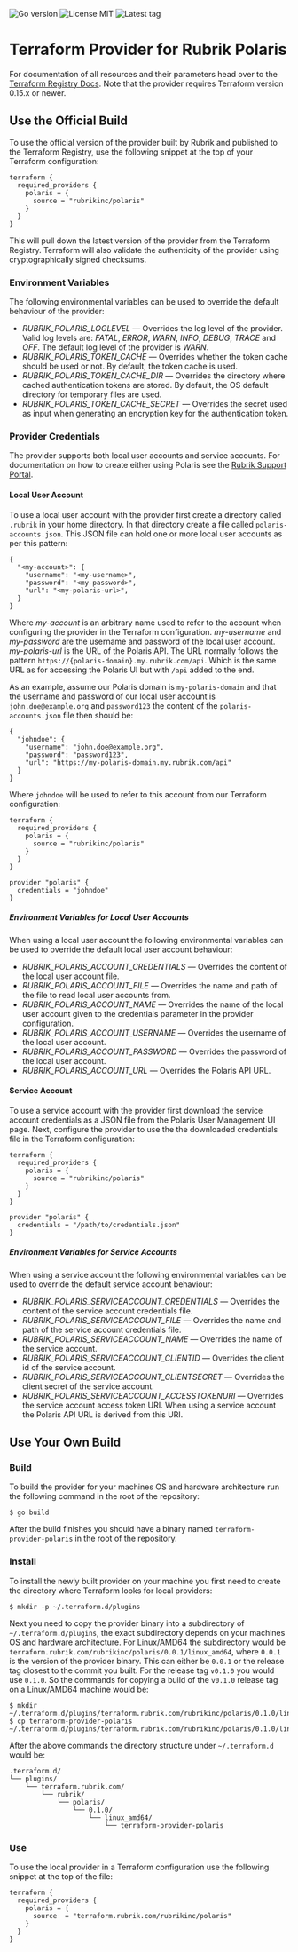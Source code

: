 ![Go version](https://img.shields.io/github/go-mod/go-version/rubrikinc/terraform-provider-polaris) ![License MIT](https://img.shields.io/github/license/rubrikinc/terraform-provider-polaris) ![Latest tag](https://img.shields.io/github/v/tag/rubrikinc/terraform-provider-polaris)

# Terraform Provider for Rubrik Polaris
For documentation of all resources and their parameters head over to the
[Terraform Registry Docs](https://registry.terraform.io/providers/rubrikinc/polaris/latest/docs). Note that the provider
requires Terraform version 0.15.x or newer.

## Use the Official Build
To use the official version of the provider built by Rubrik and published to the Terraform Registry, use the following
snippet at the top of your Terraform configuration:
```
terraform {
  required_providers {
    polaris = {
      source = "rubrikinc/polaris"
    }
  }
}
```
This will pull down the latest version of the provider from the Terraform Registry. Terraform will also validate the
authenticity of the provider using cryptographically signed checksums.

### Environment Variables
The following environmental variables can be used to override the default behaviour of the provider:
* *RUBRIK_POLARIS_LOGLEVEL* — Overrides the log level of the provider. Valid log levels are: *FATAL*, *ERROR*,
  *WARN*, *INFO*, *DEBUG*, *TRACE* and *OFF*. The default log level of the provider is *WARN*.
* *RUBRIK_POLARIS_TOKEN_CACHE* — Overrides whether the token cache should be used or not. By default, the token
  cache is used.
* *RUBRIK_POLARIS_TOKEN_CACHE_DIR* — Overrides the directory where cached authentication tokens are stored. By default,
  the OS default directory for temporary files are used.
* *RUBRIK_POLARIS_TOKEN_CACHE_SECRET* — Overrides the secret used as input when generating an encryption key for the
  authentication token.

### Provider Credentials
The provider supports both local user accounts and service accounts. For documentation on how to create either using
Polaris see the [Rubrik Support Portal](http://support.rubrik.com).

#### Local User Account
To use a local user account with the provider first create a directory called `.rubrik` in your home directory. In that
directory create a file called `polaris-accounts.json`. This JSON file can hold one or more local user accounts as per
this pattern:
```
{
  "<my-account>": {
    "username": "<my-username>",
    "password": "<my-password>",
    "url": "<my-polaris-url>",
  }
}
```
Where _my-account_ is an arbitrary name used to refer to the account when configuring the provider in the Terraform
configuration. _my-username_ and _my-password_ are the username and password of the local user account. _my-polaris-url_
is the URL of the Polaris API. The URL normally follows the pattern `https://{polaris-domain}.my.rubrik.com/api`. Which
is the same URL as for accessing the Polaris UI but with `/api` added to the end.

As an example, assume our Polaris domain is `my-polaris-domain` and that the username and password of our local user
account is `john.doe@example.org` and `password123` the content of the `polaris-accounts.json` file then should be:
```
{
  "johndoe": {
    "username": "john.doe@example.org",
    "password": "password123",
    "url": "https://my-polaris-domain.my.rubrik.com/api"
  }
}
```

Where `johndoe` will be used to refer to this account from our Terraform configuration:
```
terraform {
  required_providers {
    polaris = {
      source = "rubrikinc/polaris"
    }
  }
}

provider "polaris" {
  credentials = "johndoe"
}
```
##### Environment Variables for Local User Accounts
When using a local user account the following environmental variables can be used to override the default local user
account behaviour:
* *RUBRIK_POLARIS_ACCOUNT_CREDENTIALS* — Overrides the content of the local user account file.
* *RUBRIK_POLARIS_ACCOUNT_FILE* — Overrides the name and path of the file to read local user accounts from.
* *RUBRIK_POLARIS_ACCOUNT_NAME* — Overrides the name of the local user account given to the credentials
parameter in the provider configuration.
* *RUBRIK_POLARIS_ACCOUNT_USERNAME* — Overrides the username of the local user account.
* *RUBRIK_POLARIS_ACCOUNT_PASSWORD* — Overrides the password of the local user account.
* *RUBRIK_POLARIS_ACCOUNT_URL* — Overrides the Polaris API URL.

#### Service Account
To use a service account with the provider first download the service account credentials as a JSON file from the
Polaris User Management UI page. Next, configure the provider to use the the downloaded credentials file in the
Terraform configuration:
```
terraform {
  required_providers {
    polaris = {
      source = "rubrikinc/polaris"
    }
  }
}

provider "polaris" {
  credentials = "/path/to/credentials.json"
}
```
##### Environment Variables for Service Accounts
When using a service account the following environmental variables can be used to override the default service account
behaviour:
* *RUBRIK_POLARIS_SERVICEACCOUNT_CREDENTIALS* — Overrides the content of the service account credentials file.
* *RUBRIK_POLARIS_SERVICEACCOUNT_FILE* — Overrides the name and path of the service account credentials file.
* *RUBRIK_POLARIS_SERVICEACCOUNT_NAME* — Overrides the name of the service account.
* *RUBRIK_POLARIS_SERVICEACCOUNT_CLIENTID* — Overrides the client id of the service account.
* *RUBRIK_POLARIS_SERVICEACCOUNT_CLIENTSECRET* — Overrides the client secret of the service account.
* *RUBRIK_POLARIS_SERVICEACCOUNT_ACCESSTOKENURI* — Overrides the service account access token URI. When using a
service account the Polaris API URL is derived from this URI.

## Use Your Own Build
### Build
To build the provider for your machines OS and hardware architecture run the following command in the root of the
repository:
```
$ go build
```

After the build finishes you should have a binary named `terraform-provider-polaris` in the root of the repository.

### Install
To install the newly built provider on your machine you first need to create the directory where Terraform looks for
local providers:
```
$ mkdir -p ~/.terraform.d/plugins
```

Next you need to copy the provider binary into a subdirectory of `~/.terraform.d/plugins`, the exact subdirectory
depends on your machines OS and hardware architecture. For Linux/AMD64 the subdirectory would be
`terraform.rubrik.com/rubrikinc/polaris/0.0.1/linux_amd64`, where `0.0.1` is the version of the provider binary. This
can either be `0.0.1` or the release tag closest to the commit you built. For the release tag `v0.1.0` you would use
`0.1.0`. So the commands for copying a build of the `v0.1.0` release tag on a Linux/AMD64 machine would be:
```
$ mkdir ~/.terraform.d/plugins/terraform.rubrik.com/rubrikinc/polaris/0.1.0/linux_amd64
$ cp terraform-provider-polaris ~/.terraform.d/plugins/terraform.rubrik.com/rubrikinc/polaris/0.1.0/linux_amd64
```

After the above commands the directory structure under `~/.terraform.d` would be:
```
.terraform.d/
└── plugins/
    └── terraform.rubrik.com/
        └── rubrik/
            └── polaris/
                └── 0.1.0/
                    └── linux_amd64/
                        └── terraform-provider-polaris
```

### Use
To use the local provider in a Terraform configuration use the following snippet at the top of the file:
```
terraform {
  required_providers {
    polaris = {
      source  = "terraform.rubrik.com/rubrikinc/polaris"
    }
  }
}
```
